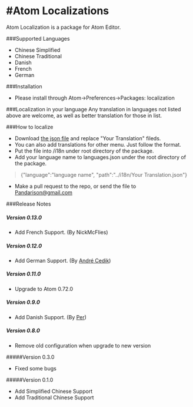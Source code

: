 #Atom Localizations
===
Atom Localization is a package for Atom Editor.



###Supported Languages
- Chinese Simplified
- Chinese Traditional
- Danish
- French
- German


###Installation
- Please install through Atom->Preferences->Packages: localization


###Localization in your language
Any translation in languages not listed above are welcome, as well as better translation for those in list.

###How to localize
- Download [the json file](https://raw.github.com/pandarison/Atom-Localization/master/i18n/default.json) and replace "Your Translation" fileds.
- You can also add translations for other menu. Just follow the format.
- Put the file into /i18n under root directory of the package.
- Add your language name to languages.json under the root directory of the package. 
>{"language":"language name", "path":"../i18n/Your Translation.json"}
- Make a pull request to the repo, or send the file to <Pandarison@gmail.com>









###Release Notes
##### Version 0.13.0
* Add French Support. (By NickMcFlies)

##### Version 0.12.0
* Add German Support. (By [André Cedik](https://github.com/andrecedik))

##### Version 0.11.0
* Upgrade to Atom 0.72.0

##### Version 0.9.0
* Add Danish Support. (By [Per](https://github.com/thedataking))

##### Version 0.8.0
* Remove old configuration when upgrade to new version

#####Version 0.3.0
* Fixed some bugs

#####Version 0.1.0
* Add Simplified Chinese Support
* Add Traditional Chinese Support
